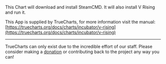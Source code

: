 This Chart will download and install SteamCMD. It will also install V Rising and run it.

This App is supplied by TrueCharts, for more information visit the manual: [https://truecharts.org/docs/charts/incubator/v-rising](https://truecharts.org/docs/charts/incubator/v-rising)

---

TrueCharts can only exist due to the incredible effort of our staff.
Please consider making a [donation](https://truecharts.org/docs/about/sponsor) or contributing back to the project any way you can!
